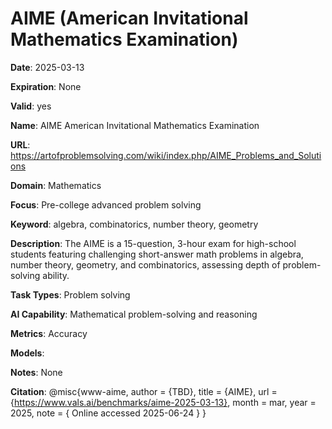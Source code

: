 # AIME (American Invitational Mathematics Examination)

**Date**: 2025-03-13

**Expiration**: None

**Valid**: yes

**Name**: AIME  American Invitational Mathematics Examination 

**URL**: https://artofproblemsolving.com/wiki/index.php/AIME_Problems_and_Solutions

**Domain**: Mathematics

**Focus**: Pre-college advanced problem solving

**Keyword**: algebra, combinatorics, number theory, geometry

**Description**: The AIME is a 15-question, 3-hour exam for high-school students featuring challenging short-answer math problems in algebra, number theory, geometry, and combinatorics,  assessing depth of problem-solving ability. 

**Task Types**: Problem solving

**AI Capability**: Mathematical problem-solving and reasoning

**Metrics**: Accuracy

**Models**: 

**Notes**: None

**Citation**: @misc{www-aime, author = {TBD}, title = {AIME}, url = {https://www.vals.ai/benchmarks/aime-2025-03-13}, month = mar, year = 2025, note = { Online accessed 2025-06-24 } }

